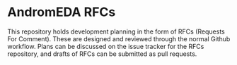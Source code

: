 # AndromEDA RFCs

This repository holds development planning in the form of RFCs (Requests For
Comment). These are designed and reviewed through the normal Github workflow.
Plans can be discussed on the issue tracker for the RFCs repository, and drafts
of RFCs can be submitted as pull requests.
